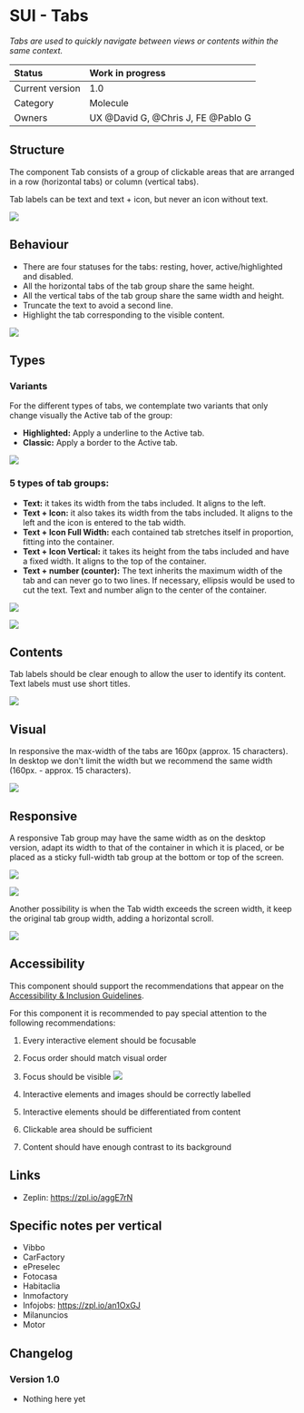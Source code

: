# SUI - Tabs
*Tabs are used to quickly navigate between views or contents within the same context.*

|   Status          | Work in progress |
|   :----           |   :---- |
|   Current version |   1.0 |
|   Category        |   Molecule |
|   Owners          |   UX @David G, @Chris J, FE @Pablo G|

## Structure

The component Tab consists of a group of clickable areas that are arranged in a row (horizontal tabs) or column (vertical tabs).

Tab labels can be text and text + icon, but never an icon without text. 

![](https://d2mxuefqeaa7sj.cloudfront.net/s_FA49C59704D22EF7244507B568CF179BC47B1B7FAC69FECD4724B479A2DDFFC6_1512469689489_1-Tabs-+Structure.png)

## Behaviour
- There are four statuses for the tabs: resting, hover, active/highlighted and disabled.
- All the horizontal tabs of the tab group share the same height. 
- All the vertical tabs of the tab group share the same width and height. 
- Truncate the text to avoid a second line.
- Highlight the tab corresponding to the visible content.

![](https://d2mxuefqeaa7sj.cloudfront.net/s_FA49C59704D22EF7244507B568CF179BC47B1B7FAC69FECD4724B479A2DDFFC6_1512469700463_2-Tabs-+Behavior.png)

## Types

### Variants

For the different types of tabs, we contemplate two variants that only change visually the Active tab of the group: 

- **Highlighted:** Apply a underline to the Active tab.
- **Classic:**  Apply a border to the Active tab.

![](https://d2mxuefqeaa7sj.cloudfront.net/s_FA49C59704D22EF7244507B568CF179BC47B1B7FAC69FECD4724B479A2DDFFC6_1512472837703_3.0-Tabs-+Types+-+Variants.png)


### 5 types of tab groups:

- **Text:** it takes its width from the tabs included. It aligns to the left.
- **Text + Icon:** it also takes its width from the tabs included. It aligns to the left and the icon is entered to the tab width.
- **Text + Icon Full Width:** each contained tab stretches itself in proportion, fitting into the container.
- **Text + Icon Vertical:** it takes its height from the tabs included and have a fixed width. It aligns to the top of the container.
- **Text + number (counter):** The text inherits the maximum width of the tab and can never go to two lines. If necessary, ellipsis would be used to cut the text. Text and number align to the center of the container.

![](https://paper-attachments.dropbox.com/s_55512ECECE08F3FA75184681867B7DD460E93456F81ABF30B0CBA386CF3409DC_1555588949594_3.2-Tabs-+Types.png)

![](https://d2mxuefqeaa7sj.cloudfront.net/s_FA49C59704D22EF7244507B568CF179BC47B1B7FAC69FECD4724B479A2DDFFC6_1512470394318_3.1-Tabs-+Types.png)

## Contents

Tab labels should be clear enough to allow the user to identify its content.
Text labels must use short titles.

![](https://d2mxuefqeaa7sj.cloudfront.net/s_FA49C59704D22EF7244507B568CF179BC47B1B7FAC69FECD4724B479A2DDFFC6_1512989192185_4-Tabs-+Content.png)

## Visual

In responsive the max-width of the tabs are 160px (approx. 15 characters).
In desktop we don't limit the width but we recommend the same width (160px. - approx. 15 characters).

![](https://d2mxuefqeaa7sj.cloudfront.net/s_FA49C59704D22EF7244507B568CF179BC47B1B7FAC69FECD4724B479A2DDFFC6_1512470946643_6-Tabs-+Visual.png)

## Responsive

A responsive Tab group may have the same width as on the desktop version, adapt its width to that of the container in which it is placed, or be placed as a sticky full-width tab group at the bottom or top of the screen.

![](https://d2mxuefqeaa7sj.cloudfront.net/s_FA49C59704D22EF7244507B568CF179BC47B1B7FAC69FECD4724B479A2DDFFC6_1512471001447_5.1-Tabs-responsive.png)

![](https://d2mxuefqeaa7sj.cloudfront.net/s_FA49C59704D22EF7244507B568CF179BC47B1B7FAC69FECD4724B479A2DDFFC6_1512471006807_5.2-Tabs-responsive.png)

Another possibility is when the Tab width exceeds the screen width, it keep the original tab group width, adding a horizontal scroll.

![](https://d2mxuefqeaa7sj.cloudfront.net/s_FA49C59704D22EF7244507B568CF179BC47B1B7FAC69FECD4724B479A2DDFFC6_1512471013828_5.3-Tabs-responsive.png)

## Accessibility

This component should support the recommendations that appear on the [Accessibility & Inclusion Guidelines](https://github.com/SUI-Components/UX-Definitions/blob/master/Accessibility%20and%20Inclusion%20Guidelines.md).

For this component it is recommended to pay special attention to the following recommendations:

1. Every interactive element should be focusable
2. Focus order should match visual order
3. Focus should be visible
![](https://d2mxuefqeaa7sj.cloudfront.net/s_FA49C59704D22EF7244507B568CF179BC47B1B7FAC69FECD4724B479A2DDFFC6_1518181622684_7-Tabs-+focus.png)

7. Interactive elements and images should be correctly labelled
9. Interactive elements should be differentiated from content
10. Clickable area should be sufficient
15. Content should have enough contrast to its background 

## Links

- Zeplin: https://zpl.io/aggE7rN

## Specific notes per vertical

- Vibbo
- CarFactory
- ePreselec
- Fotocasa
- Habitaclia
- Inmofactory
- Infojobs: https://zpl.io/an1OxGJ
- Milanuncios
- Motor

## Changelog

### Version 1.0

- Nothing here yet
